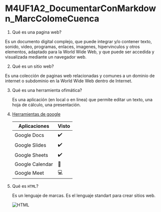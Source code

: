 # M4UF1A2_DocumentarConMarkdown_MarcColomeCuenca

1. Qué es una pagina web?

Es un documento digital complejo, que puede integrar y/o contener texto, sonido, video, programas, enlaces, imagenes, hipervinculos y otros elementos, adaptado para la World Wide Web, y que puede ser accedida y visualizada mediante un navegador web.

2. Qué es un sitio web?

Es una colección de paginas web relacionadas y comunes a un dominio de internet o subdominio en la World Wide Web dentro de Internet.

3. Qué es una herramienta ofimática?

   Es una aplicación (en local o en linea) que permite editar un texto, una hoja de cálculo, una presentación.
   
4. [Herramientas de google](https://www.google.com/intl/es-419/chrome/browser-tools)

   | Aplicaciones | Visto |
   | - | - |
   | Google Docs | ✔️ |
   | Google Slides | ✔️ |
   | Google Sheets | ✔️ |
   | Google Calendar | 📆 |
   | Google Meet | 💻 |
   
5. Qué es ``HTML``?

   Es un lenguaje de marcas. Es el lenguaje standart para crear sitios web.
   
   ![HTML](https://camo.githubusercontent.com/4dc59108a963885608fb0b126e7a65f04f7e59d8eec09c2e653da2435f4ecc2b/68747470733a2f2f66702e6a6f7365646f6d696e676f2e6f72672f69617767732f7530312f696d672f64735f70726f636573735f7374617469632e706e67)
